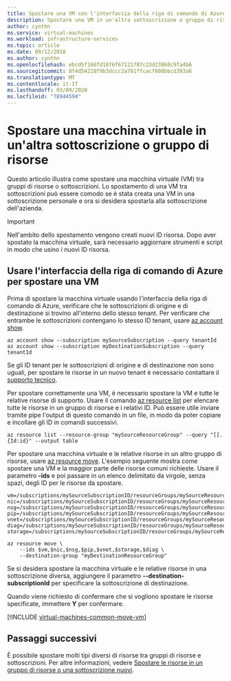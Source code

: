 ```yaml
---
title: Spostare una VM con l'interfaccia della riga di comando di Azure
description: Spostare una VM in un'altra sottoscrizione o gruppo di risorse di Azure usando l'interfaccia della riga di comando di Azure.
author: cynthn
ms.service: virtual-machines
ms.workload: infrastructure-services
ms.topic: article
ms.date: 09/12/2018
ms.author: cynthn
ms.openlocfilehash: ebcd5f166fd1876f67121787c23d23860c9fa4b6
ms.sourcegitcommit: 8f4d54218f9b3dccc2a701ffcacf608bbcd393a6
ms.translationtype: MT
ms.contentlocale: it-IT
ms.lasthandoff: 03/09/2020
ms.locfileid: "78944594"
---
```

# <a name="move-a-vm-to-another-subscription-or-resource-group"></a>Spostare una macchina virtuale in un'altra sottoscrizione o gruppo di risorse
Questo articolo illustra come spostare una macchina virtuale (VM) tra gruppi di risorse o sottoscrizioni. Lo spostamento di una VM tra sottoscrizioni può essere comodo se è stata creata una VM in una sottoscrizione personale e ora si desidera spostarla alla sottoscrizione dell'azienda.

> [!IMPORTANT]
>Nell'ambito dello spostamento vengono creati nuovi ID risorsa. Dopo aver spostato la macchina virtuale, sarà necessario aggiornare strumenti e script in modo che usino i nuovi ID risorsa.
>


## <a name="use-the-azure-cli-to-move-a-vm"></a>Usare l'interfaccia della riga di comando di Azure per spostare una VM


Prima di spostare la macchina virtuale usando l'interfaccia della riga di comando di Azure, verificare che le sottoscrizioni di origine e di destinazione si trovino all'interno dello stesso tenant. Per verificare che entrambe le sottoscrizioni contengano lo stesso ID tenant, usare [az account show](/cli/azure/account).

```azurecli-interactive
az account show --subscription mySourceSubscription --query tenantId
az account show --subscription myDestinationSubscription --query tenantId
```
Se gli ID tenant per le sottoscrizioni di origine e di destinazione non sono uguali, per spostare le risorse in un nuovo tenant è necessario contattare il [supporto tecnico](https://portal.azure.com/#blade/Microsoft_Azure_Support/HelpAndSupportBlade/overview).

Per spostare correttamente una VM, è necessario spostare la VM e tutte le relative risorse di supporto. Usare il comando [az resource list](/cli/azure/resource) per elencare tutte le risorse in un gruppo di risorse e i relativi ID. Può essere utile inviare tramite pipe l'output di questo comando in un file, in modo da poter copiare e incollare gli ID in comandi successivi.

```azurecli-interactive
az resource list --resource-group "mySourceResourceGroup" --query "[].{Id:id}" --output table
```

Per spostare una macchina virtuale e le relative risorse in un altro gruppo di risorse, usare [az resource move](/cli/azure/resource). L'esempio seguente mostra come spostare una VM e la maggior parte delle risorse comuni richieste. Usare il parametro **-ids** e poi passare in un elenco delimitato da virgole, senza spazi, degli ID per le risorse da spostare.

```azurecli-interactive
vm=/subscriptions/mySourceSubscriptionID/resourceGroups/mySourceResourceGroup/providers/Microsoft.Compute/virtualMachines/myVM
nic=/subscriptions/mySourceSubscriptionID/resourceGroups/mySourceResourceGroup/providers/Microsoft.Network/networkInterfaces/myNIC
nsg=/subscriptions/mySourceSubscriptionID/resourceGroups/mySourceResourceGroup/providers/Microsoft.Network/networkSecurityGroups/myNSG
pip=/subscriptions/mySourceSubscriptionID/resourceGroups/mySourceResourceGroup/providers/Microsoft.Network/publicIPAddresses/myPublicIPAddress
vnet=/subscriptions/mySourceSubscriptionID/resourceGroups/mySourceResourceGroup/providers/Microsoft.Network/virtualNetworks/myVNet
diag=/subscriptions/mySourceSubscriptionID/resourceGroups/mySourceResourceGroup/providers/Microsoft.Storage/storageAccounts/mydiagnosticstorageaccount
storage=/subscriptions/mySourceSubscriptionID/resourceGroups/mySourceResourceGroup/providers/Microsoft.Storage/storageAccounts/mystorageaccountname    

az resource move \
    --ids $vm,$nic,$nsg,$pip,$vnet,$storage,$diag \
    --destination-group "myDestinationResourceGroup"
```

Se si desidera spostare la macchina virtuale e le relative risorse in una sottoscrizione diversa, aggiungere il parametro **--destination-subscriptionId** per specificare la sottoscrizione di destinazione.

Quando viene richiesto di confermare che si vogliono spostare le risorse specificate, immettere **Y** per confermare.

[!INCLUDE [virtual-machines-common-move-vm](../../../includes/virtual-machines-common-move-vm.md)]

## <a name="next-steps"></a>Passaggi successivi
È possibile spostare molti tipi diversi di risorse tra gruppi di risorse e sottoscrizioni. Per altre informazioni, vedere [Spostare le risorse in un gruppo di risorse o una sottoscrizione nuovi](../../azure-resource-manager/management/move-resource-group-and-subscription.md).    
